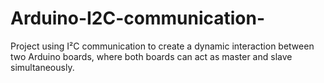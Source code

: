 # Arduino-I2C-communication-
Project using I²C communication to create a dynamic interaction between two Arduino boards, where both boards can act as master and slave simultaneously.
